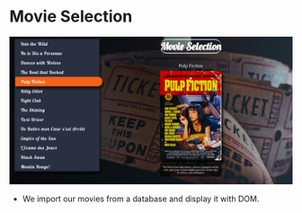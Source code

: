 # Movie Selection
![](./preview.png)
- We import our movies from a database and display it with DOM.


